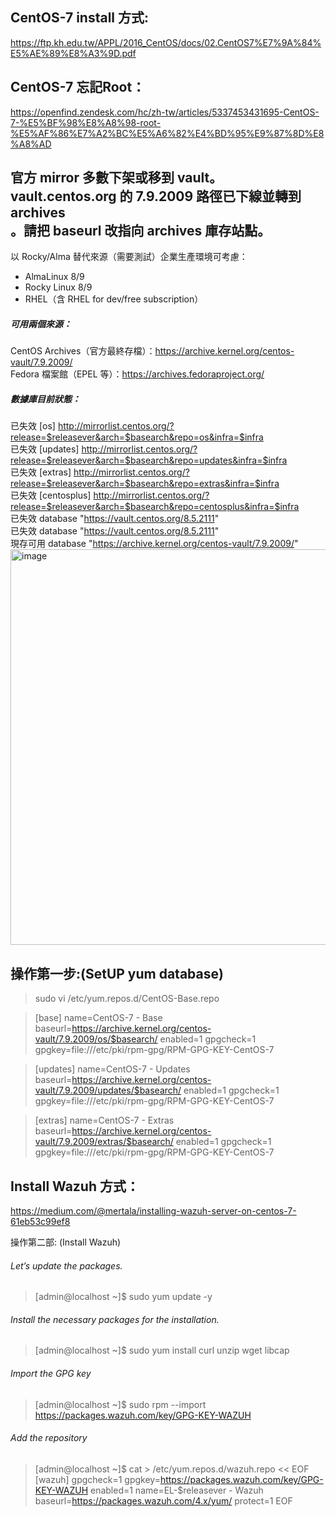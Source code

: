 CentOS-7 install 方式:
- 
https://ftp.kh.edu.tw/APPL/2016_CentOS/docs/02.CentOS7%E7%9A%84%E5%AE%89%E8%A3%9D.pdf  

CentOS-7 忘記Root：
- 
https://openfind.zendesk.com/hc/zh-tw/articles/5337453431695-CentOS-7-%E5%BF%98%E8%A8%98-root-%E5%AF%86%E7%A2%BC%E5%A6%82%E4%BD%95%E9%87%8D%E8%A8%AD

官方 mirror 多數下架或移到 vault。  
vault.centos.org 的 7.9.2009 路徑已下線並轉到 archives  
。請把 baseurl 改指向 archives 庫存站點。  
-
以 Rocky/Alma 替代來源（需要測試）企業生產環境可考慮：  
- AlmaLinux 8/9  
- Rocky Linux 8/9  
- RHEL（含 RHEL for dev/free subscription）

##### 可用兩個來源：
CentOS Archives（官方最終存檔）：https://archive.kernel.org/centos-vault/7.9.2009/  
Fedora 檔案館（EPEL 等）：https://archives.fedoraproject.org/

##### 數據庫目前狀態：
已失效 [os] http://mirrorlist.centos.org/?release=$releasever&arch=$basearch&repo=os&infra=$infra  
已失效 [updates] http://mirrorlist.centos.org/?release=$releasever&arch=$basearch&repo=updates&infra=$infra  
已失效 [extras] http://mirrorlist.centos.org/?release=$releasever&arch=$basearch&repo=extras&infra=$infra  
已失效 [centosplus] http://mirrorlist.centos.org/?release=$releasever&arch=$basearch&repo=centosplus&infra=$infra  
已失效 database "https://vault.centos.org/8.5.2111"  
已失效 database "https://vault.centos.org/8.5.2111"  
現存可用 database "https://archive.kernel.org/centos-vault/7.9.2009/"  
<img width="895" height="633" alt="image" src="https://github.com/user-attachments/assets/64922893-e9b2-4fc2-9c96-2ba13053b51b" />



操作第一步:(SetUP yum database)
- 
> sudo vi /etc/yum.repos.d/CentOS-Base.repo

> [base]
> name=CentOS-7 - Base
> baseurl=https://archive.kernel.org/centos-vault/7.9.2009/os/$basearch/
> enabled=1
> gpgcheck=1
> gpgkey=file:///etc/pki/rpm-gpg/RPM-GPG-KEY-CentOS-7

> [updates]
> name=CentOS-7 - Updates
> baseurl=https://archive.kernel.org/centos-vault/7.9.2009/updates/$basearch/
> enabled=1
> gpgcheck=1
> gpgkey=file:///etc/pki/rpm-gpg/RPM-GPG-KEY-CentOS-7

> [extras]
> name=CentOS-7 - Extras
> baseurl=https://archive.kernel.org/centos-vault/7.9.2009/extras/$basearch/
> enabled=1
> gpgcheck=1
> gpgkey=file:///etc/pki/rpm-gpg/RPM-GPG-KEY-CentOS-7


Install Wazuh 方式：
- 
https://medium.com/@mertala/installing-wazuh-server-on-centos-7-61eb53c99ef8  

操作第二部: (Install Wazuh)
###### Let’s update the packages.  
> [admin@localhost ~]$ sudo yum update -y

###### Install the necessary packages for the installation.  
> [admin@localhost ~]$ sudo yum install curl unzip wget libcap

###### Import the GPG key  
> [admin@localhost ~]$ sudo rpm --import https://packages.wazuh.com/key/GPG-KEY-WAZUH

###### Add the repository  
> [admin@localhost ~]$ cat > /etc/yum.repos.d/wazuh.repo << EOF
> [wazuh]
> gpgcheck=1
> gpgkey=https://packages.wazuh.com/key/GPG-KEY-WAZUH
> enabled=1
> name=EL-\$releasever - Wazuh
> baseurl=https://packages.wazuh.com/4.x/yum/
> protect=1
> EOF
